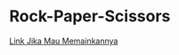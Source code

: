 # Rock-Paper-Scissors

<a href="https://bintangbtg.github.io/Rock-Paper-Scissors/">Link Jika Mau Memainkannya</a>
